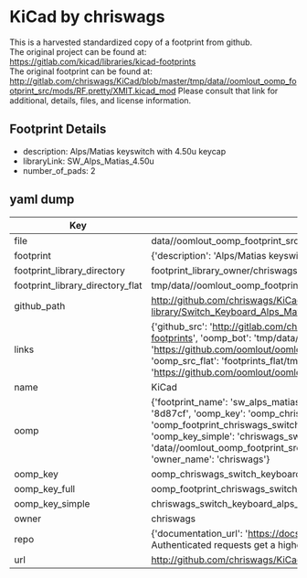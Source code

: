 # KiCad by chriswags  
This is a harvested standardized copy of a footprint from github.  
The original project can be found at:  
https://gitlab.com/kicad/libraries/kicad-footprints  
The original footprint can be found at:
http://gitlab.com/chriswags/KiCad/blob/master/tmp/data//oomlout_oomp_footprint_src/mods/RF.pretty/XMIT.kicad_mod
Please consult that link for additional, details, files, and license information.  
## Footprint Details
* description: Alps/Matias keyswitch with 4.50u keycap  
* libraryLink: SW_Alps_Matias_4.50u  
* number_of_pads: 2  
## yaml dump  
| Key | Value |  
| --- | --- |  
| file | data//oomlout_oomp_footprint_src/KiCad/6.0/3rdparty/footprints/com_github_perigoso_keyswitch-kicad-library/Switch_Keyboard_Alps_Matias.pretty/SW_Alps_Matias_4.50u.kicad_mod |  
| footprint | {'description': 'Alps/Matias keyswitch with 4.50u keycap', 'libraryLink': 'SW_Alps_Matias_4.50u', 'number_of_pads': 2} |  
| footprint_library_directory | footprint_library_owner/chriswags_KiCad |  
| footprint_library_directory_flat | tmp/data//oomlout_oomp_footprint_src/footprints_flat/chriswags_switch_keyboard_alps_matias_sw_alps_matias_4_50u/working |  
| github_path | http://github.com/chriswags/KiCad/blob/master/tmp/data//oomlout_oomp_footprint_src/6.0/3rdparty/footprints/com_github_perigoso_keyswitch-kicad-library/Switch_Keyboard_Alps_Matias.pretty/SW_Alps_Matias_4.50u.kicad_mod |  
| links | {'github_src': 'http://gitlab.com/chriswags/KiCad/blob/master/tmp/data//oomlout_oomp_footprint_src/mods/RF.pretty/XMIT.kicad_mod', 'github_src_repo': 'https://gitlab.com/kicad/libraries/kicad-footprints', 'oomp_bot': 'tmp/data//oomlout_oomp_footprint_src/footprints/chriswags_switch_keyboard_alps_matias_sw_alps_matias_4_50u/working', 'oomp_bot_github': 'https://github.com/oomlout/oomlout_oomp_footprint_bot/tree/main/tmp/data//oomlout_oomp_footprint_src/footprints/chriswags_switch_keyboard_alps_matias_sw_alps_matias_4_50u/working', 'oomp_src_flat': 'footprints_flat/tmp/data//oomlout_oomp_footprint_src/footprints_flat/chriswags_switch_keyboard_alps_matias_sw_alps_matias_4_50u/working', 'oomp_src_flat_github': 'https://github.com/oomlout/oomlout_oomp_footprint_src/tree/main/tmp/data//oomlout_oomp_footprint_src/footprints_flat/chriswags_switch_keyboard_alps_matias_sw_alps_matias_4_50u/working'} |  
| name | KiCad |  
| oomp | {'footprint_name': 'sw_alps_matias_4_50u', 'library_name': 'switch_keyboard_alps_matias', 'md5': '8d87cf552a41cf6ebd6ce275c9fa5c1b', 'md5_10': '8d87cf552a', 'md5_5': '8d87c', 'md5_6': '8d87cf', 'oomp_key': 'oomp_chriswags_switch_keyboard_alps_matias_sw_alps_matias_4_50u', 'oomp_key_extra': 'oomp_footprint_chriswags_switch_keyboard_alps_matias_sw_alps_matias_4_50u', 'oomp_key_full': 'oomp_footprint_chriswags_switch_keyboard_alps_matias_sw_alps_matias_4_50u_8d87cf', 'oomp_key_simple': 'chriswags_switch_keyboard_alps_matias_sw_alps_matias_4_50u', 'original_filename': 'data//oomlout_oomp_footprint_src/KiCad/6.0/3rdparty/footprints/com_github_perigoso_keyswitch-kicad-library/Switch_Keyboard_Alps_Matias.pretty/SW_Alps_Matias_4.50u.kicad_mod', 'owner_name': 'chriswags'} |  
| oomp_key | oomp_chriswags_switch_keyboard_alps_matias_sw_alps_matias_4_50u |  
| oomp_key_full | oomp_footprint_chriswags_switch_keyboard_alps_matias_sw_alps_matias_4_50u |  
| oomp_key_simple | chriswags_switch_keyboard_alps_matias_sw_alps_matias_4_50u |  
| owner | chriswags |  
| repo | {'documentation_url': 'https://docs.github.com/rest/overview/resources-in-the-rest-api#rate-limiting', 'message': "API rate limit exceeded for 84.66.142.224. (But here's the good news: Authenticated requests get a higher rate limit. Check out the documentation for more details.)"} |  
| url | http://github.com/chriswags/KiCad |  

